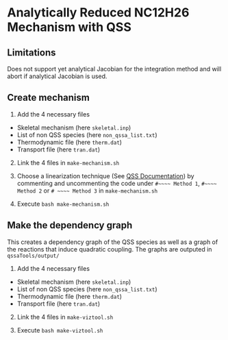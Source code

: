# Analytically Reduced NC12H26 Mechanism with QSS

## Limitations

Does not support yet analytical Jacobian for the integration method and will abort if analytical Jacobian is used.

## Create mechanism

1. Add the 4 necessary files
  - Skeletal mechanism (here `skeletal.inp`)
  - List of non QSS species (here `non_qssa_list.txt`)
  - Thermodynamic file (here `therm.dat`)
  - Transport file (here `tran.dat`)

2. Link the 4 files in `make-mechanism.sh`

3. Choose a linearization technique (See [QSS Documentation](https://pelephysics.readthedocs.io/en/latest/QSS.html)) by commenting and uncommenting the code under `#~~~~ Method 1`, `#~~~~ Method 2` or `# ~~~~ Method 3` in `make-mechanism.sh`

4. Execute `bash make-mechanism.sh`


## Make the dependency graph

This creates a dependency graph of the QSS species as well as a graph of the reactions that induce quadratic coupling. The graphs are outputed in  `qssaTools/output/`

1. Add the 4 necessary files
  - Skeletal mechanism (here `skeletal.inp`)
  - List of non QSS species (here `non_qssa_list.txt`)
  - Thermodynamic file (here `therm.dat`)
  - Transport file (here `tran.dat`)

2. Link the 4 files in `make-viztool.sh`

3. Execute `bash make-viztool.sh`



